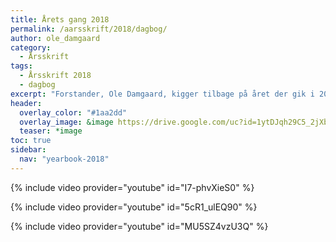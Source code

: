 ```yaml
---
title: Årets gang 2018
permalink: /aarsskrift/2018/dagbog/
author: ole_damgaard
category:
  - Årsskrift
tags:
  - Årsskrift 2018
  - dagbog
excerpt: "Forstander, Ole Damgaard, kigger tilbage på året der gik i 2018 - og ser frem mod 2019."
header:
  overlay_color: "#1aa2dd"
  overlay_image: &image https://drive.google.com/uc?id=1ytDJqh29C5_2jXbyocc0FFtQEa3Zc6m4
  teaser: *image
toc: true
sidebar:
  nav: "yearbook-2018"
---
```


{% include video provider="youtube" id="I7-phvXieS0" %}

{% include video provider="youtube" id="5cR1_ulEQ90" %}

{% include video provider="youtube" id="MU5SZ4vzU3Q" %}
